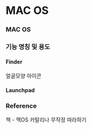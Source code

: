 # MAC OS

### MAC OS
### 기능 명칭 및 용도

#### Finder
얼굴모양 아이콘
#### Launchpad
### Reference
책 - 맥OS 카탈리나 무작정 따라하기
